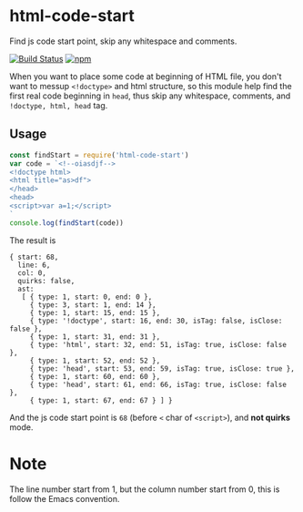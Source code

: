 # html-code-start
Find js code start point, skip any whitespace and comments.

[![Build Status](https://travis-ci.org/futurist/html-code-start.svg?branch=master)](https://travis-ci.org/futurist/html-code-start)
[![npm](https://img.shields.io/npm/v/html-code-start.svg "Version")](https://www.npmjs.com/package/html-code-start)


When you want to place some code at beginning of HTML file, you don't want to messup `<!doctype>` and html structure, so this module help find the first real code beginning in `head`, thus skip any whitespace, comments, and `!doctype, html, head` tag.

## Usage

```js
const findStart = require('html-code-start')
var code = `<!--oiasdjf-->
<!doctype html>
<html title="as>df">
</head>
<head>
<script>var a=1;</script>
`
console.log(findStart(code))
```

The result is

```
{ start: 68,
  line: 6,
  col: 0,
  quirks: false,
  ast:
   [ { type: 1, start: 0, end: 0 },
     { type: 3, start: 1, end: 14 },
     { type: 1, start: 15, end: 15 },
     { type: '!doctype', start: 16, end: 30, isTag: false, isClose: false },
     { type: 1, start: 31, end: 31 },
     { type: 'html', start: 32, end: 51, isTag: true, isClose: false },
     { type: 1, start: 52, end: 52 },
     { type: 'head', start: 53, end: 59, isTag: true, isClose: true },
     { type: 1, start: 60, end: 60 },
     { type: 'head', start: 61, end: 66, isTag: true, isClose: false },
     { type: 1, start: 67, end: 67 } ] }
```

And the js code start point is `68` (before `<` char of `<script>`), and **not quirks** mode.

# Note
The line number start from 1, but the column number start from 0, this is follow the Emacs convention.

